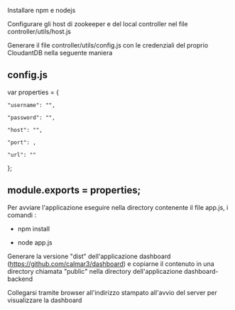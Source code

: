 

Installare npm e nodejs

Configurare gli host di zookeeper e del local controller nel file controller/utils/host.js



Generare il file controller/utils/config.js con le credenziali del proprio CloudantDB nella seguente maniera

config.js
---------------------------------------------------------------------------------------

var properties = {

    "username": "",

    "password": "",

    "host": "",

    "port": ,

    "url": ""

};


module.exports = properties;
---------------------------------------------------------------------------------------


Per avviare l'applicazione eseguire nella directory contenente il file app.js, i comandi :

- npm install 

- node app.js


Generare la versione "dist" dell'applicazione dashboard (https://github.com/calmar3/dashboard)
e copiarne il contenuto in una directory chiamata "public" nella directory dell'applicazione dashboard-backend

Collegarsi tramite browser all'indirizzo stampato all'avvio del server per visualizzare la dashboard 